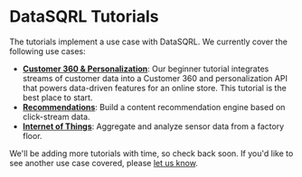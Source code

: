 # DataSQRL Tutorials

The tutorials implement a use case with DataSQRL. We currently cover the following use cases:

* [**Customer 360 & Personalization**](../../intro/overview): Our beginner tutorial integrates streams of customer data into a Customer 360 and personalization API that powers data-driven features for an online store. This tutorial is the best place to start.
* [**Recommendations**](../recommendations/intro): Build a content recommendation engine based on click-stream data.
* [**Internet of Things**](../iot/intro): Aggregate and analyze sensor data from a factory floor.

We'll be adding more tutorials with time, so check back soon. If you'd like to see another use case covered, please
[let us know](/community).